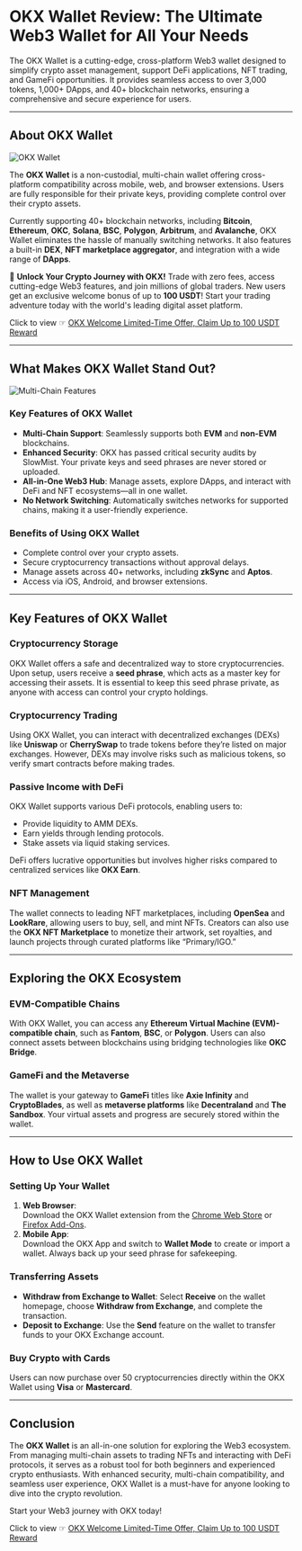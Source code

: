 # OKX Wallet Review: The Ultimate Web3 Wallet for All Your Needs

The OKX Wallet is a cutting-edge, cross-platform Web3 wallet designed to simplify crypto asset management, support DeFi applications, NFT trading, and GameFi opportunities. It provides seamless access to over 3,000 tokens, 1,000+ DApps, and 40+ blockchain networks, ensuring a comprehensive and secure experience for users.

---

## About OKX Wallet

![OKX Wallet](https://news.coincu.com/wp-content/uploads/2023/03/Thumb-2023-45-1-1024x731.png)

The **OKX Wallet** is a non-custodial, multi-chain wallet offering cross-platform compatibility across mobile, web, and browser extensions. Users are fully responsible for their private keys, providing complete control over their crypto assets.

Currently supporting 40+ blockchain networks, including **Bitcoin**, **Ethereum**, **OKC**, **Solana**, **BSC**, **Polygon**, **Arbitrum**, and **Avalanche**, OKX Wallet eliminates the hassle of manually switching networks. It also features a built-in **DEX**, **NFT marketplace aggregator**, and integration with a wide range of **DApps**.

🚀 **Unlock Your Crypto Journey with OKX!** Trade with zero fees, access cutting-edge Web3 features, and join millions of global traders. New users get an exclusive welcome bonus of up to **100 USDT**! Start your trading adventure today with the world's leading digital asset platform.

Click to view ☞ [OKX Welcome Limited-Time Offer, Claim Up to 100 USDT Reward](https://bit.ly/OKXe)

---

## What Makes OKX Wallet Stand Out?

![Multi-Chain Features](https://news.coincu.com/wp-content/uploads/2023/03/image-1650.png)

### Key Features of OKX Wallet
- **Multi-Chain Support**: Seamlessly supports both **EVM** and **non-EVM** blockchains.
- **Enhanced Security**: OKX has passed critical security audits by SlowMist. Your private keys and seed phrases are never stored or uploaded.
- **All-in-One Web3 Hub**: Manage assets, explore DApps, and interact with DeFi and NFT ecosystems—all in one wallet.
- **No Network Switching**: Automatically switches networks for supported chains, making it a user-friendly experience.

### Benefits of Using OKX Wallet
- Complete control over your crypto assets.
- Secure cryptocurrency transactions without approval delays.
- Manage assets across 40+ networks, including **zkSync** and **Aptos**.
- Access via iOS, Android, and browser extensions.

---

## Key Features of OKX Wallet

### Cryptocurrency Storage
OKX Wallet offers a safe and decentralized way to store cryptocurrencies. Upon setup, users receive a **seed phrase**, which acts as a master key for accessing their assets. It is essential to keep this seed phrase private, as anyone with access can control your crypto holdings.

### Cryptocurrency Trading
Using OKX Wallet, you can interact with decentralized exchanges (DEXs) like **Uniswap** or **CherrySwap** to trade tokens before they’re listed on major exchanges. However, DEXs may involve risks such as malicious tokens, so verify smart contracts before making trades.

### Passive Income with DeFi
OKX Wallet supports various DeFi protocols, enabling users to:
- Provide liquidity to AMM DEXs.
- Earn yields through lending protocols.
- Stake assets via liquid staking services.

DeFi offers lucrative opportunities but involves higher risks compared to centralized services like **OKX Earn**.

### NFT Management
The wallet connects to leading NFT marketplaces, including **OpenSea** and **LookRare**, allowing users to buy, sell, and mint NFTs. Creators can also use the **OKX NFT Marketplace** to monetize their artwork, set royalties, and launch projects through curated platforms like “Primary/IGO.”

---

## Exploring the OKX Ecosystem

### EVM-Compatible Chains
With OKX Wallet, you can access any **Ethereum Virtual Machine (EVM)-compatible chain**, such as **Fantom**, **BSC**, or **Polygon**. Users can also connect assets between blockchains using bridging technologies like **OKC Bridge**.

### GameFi and the Metaverse
The wallet is your gateway to **GameFi** titles like **Axie Infinity** and **CryptoBlades**, as well as **metaverse platforms** like **Decentraland** and **The Sandbox**. Your virtual assets and progress are securely stored within the wallet.

---

## How to Use OKX Wallet

### Setting Up Your Wallet
1. **Web Browser**:  
   Download the OKX Wallet extension from the [Chrome Web Store](https://chrome.google.com/webstore/detail/okx-wallet/mcohilncbfahbmgdjkbpemcciiolgcge) or [Firefox Add-Ons](https://addons.mozilla.org/en-US/firefox/addon/okexwallet/).
2. **Mobile App**:  
   Download the OKX App and switch to **Wallet Mode** to create or import a wallet. Always back up your seed phrase for safekeeping.

### Transferring Assets
- **Withdraw from Exchange to Wallet**: Select **Receive** on the wallet homepage, choose **Withdraw from Exchange**, and complete the transaction.
- **Deposit to Exchange**: Use the **Send** feature on the wallet to transfer funds to your OKX Exchange account.

### Buy Crypto with Cards
Users can now purchase over 50 cryptocurrencies directly within the OKX Wallet using **Visa** or **Mastercard**.

---

## Conclusion

The **OKX Wallet** is an all-in-one solution for exploring the Web3 ecosystem. From managing multi-chain assets to trading NFTs and interacting with DeFi protocols, it serves as a robust tool for both beginners and experienced crypto enthusiasts. With enhanced security, multi-chain compatibility, and seamless user experience, OKX Wallet is a must-have for anyone looking to dive into the crypto revolution.

Start your Web3 journey with OKX today!

Click to view ☞ [OKX Welcome Limited-Time Offer, Claim Up to 100 USDT Reward](https://bit.ly/OKXe)
